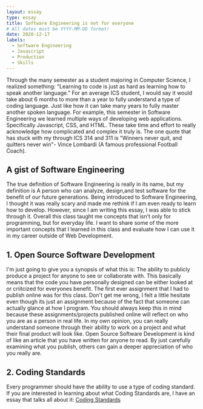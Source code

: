 ```yaml
---
layout: essay
type: essay
title: Software Engineering is not for everyone
# All dates must be YYYY-MM-DD format!
date: 2020-12-17
labels:
  - Software Engineering
  - Javascript
  - Production
  - Skills
---
```


Through the many semester as a student majoring in Computer Science, I realized something: "Learning to code is just as hard as learning how to speak another language." For an average ICS student, I would say it would take about 6 months to more than a year to fully understand a type of coding language. Just like how it can take many years to fully master another spoken language. For example, this semester in Software Engineering we learned multiple ways of developing web applications. Specifically Javascript, CSS, and HTML. These take time and effort to really acknowledge how complicated and complex it truly is. The one quote that has stuck with my through ICS 314 and 311 is "Winners never quit, and quitters never win"- Vince Lombardi (A famous professional Football Coach).

## A gist of Software Engineering

The true definition of Software Engineering is really in its name, but my definition is A person who can analyze, design,and test software for the benefit of our future generations. Being introduced to Software Engineering, I thought it was really scary and made me rethink if I am even ready to learn how to develop. However, since I am writing this essay, I was able to stick through it. Overall this class taught me concepts that isn't only for programming, but for everyday life. I want to share some of the more important concepts that I learned in this class and evaluate how I can use it in my career outside of Web Development. 

## 1. Open Source Software Development

I'm just going to give you a synopsis of what this is: The ability to publicly produce a project for anyone to see or collaborate with. This basically means that the code you have personally designed can be either looked at or criitcized for everyones benefit. The first ever assignment that I had to publish online was for this class. Don't get me wrong, I felt a little hesitate even though its just an assignment because of the fact that someone can actually glance at how I program. You should always keep this in mind because these assignments/projects published online will reflect on who you are as a person in real life. In my own opinion, you can really understand someone through their ability to work on a project and what their final product will look like. Open Source Software Development is kind of like an article that you have written for anyone to read. By just carefully examining what you publish, others can gain a deeper appreciation of who you really are. 

## 2. Coding Standards

Every programmer should have the ability to use a type of coding standard. If you are interested in learning about what Coding Standards are, I have an essay that talks all about it: <a href="https://alohajerome.github.io/essays/2020-09-24.html/">Coding Standards</a> 



